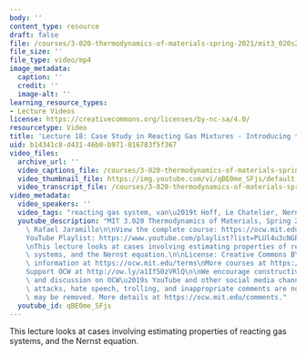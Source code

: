```yaml
---
body: ''
content_type: resource
draft: false
file: /courses/3-020-thermodynamics-of-materials-spring-2021/mit3_020s21_lecture_18_1080p_360p_16_9.mp4
file_size: ''
file_type: video/mp4
image_metadata:
  caption: ''
  credit: ''
  image-alt: ''
learning_resource_types:
- Lecture Videos
license: https://creativecommons.org/licenses/by-nc-sa/4.0/
resourcetype: Video
title: 'Lecture 18: Case Study in Reacting Gas Mixtures - Introducing the Nernst Equation'
uid: b14341c8-d431-46b0-b971-816783f5f367
video_files:
  archive_url: ''
  video_captions_file: /courses/3-020-thermodynamics-of-materials-spring-2021/1S3nZKFa8AAOywYFkhFRsnVCNsU8KWLLx_transcript.webvtt
  video_thumbnail_file: https://img.youtube.com/vi/qBE0me_SFjs/default.jpg
  video_transcript_file: /courses/3-020-thermodynamics-of-materials-spring-2021/1S3nZKFa8AAOywYFkhFRsnVCNsU8KWLLx_transcript.pdf
video_metadata:
  video_speakers: ''
  video_tags: "reacting gas system, van\u2019t Hoff, Le Chatelier, Nernst, Daniell"
  youtube_description: "MIT 3.020 Thermodynamics of Materials, Spring 2021\nInstructor:\
    \ Rafael Jaramillo\n\nView the complete course: https://ocw.mit.edu/sites/3020-thermodynamics-of-materials/\n\
    YouTube Playlist: https://www.youtube.com/playlist?list=PLUl4u3cNGP61g-yRbJz4ghFPJLiok1HxX\n\
    \nThis lecture looks at cases involving estimating properties of reacting gas\
    \ systems, and the Nernst equation.\n\nLicense: Creative Commons BY-NC-SA\nMore\
    \ information at https://ocw.mit.edu/terms\nMore courses at https://ocw.mit.edu\n\
    Support OCW at http://ow.ly/a1If50zVRlQ\n\nWe encourage constructive comments\
    \ and discussion on OCW\u2019s YouTube and other social media channels. Personal\
    \ attacks, hate speech, trolling, and inappropriate comments are not allowed and\
    \ may be removed. More details at https://ocw.mit.edu/comments."
  youtube_id: qBE0me_SFjs
---
```

This lecture looks at cases involving estimating properties of reacting gas systems, and the Nernst equation.